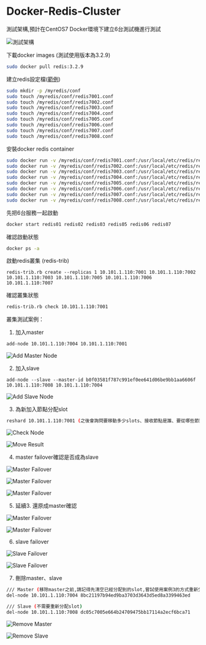 # Docker-Redis-Cluster
測試架構,預計在CentOS7 Docker環境下建立6台測試機進行測試

![測試架構](https://github.com/HsYu223/Docker-Redis-Cluster/blob/master/Images%20File/redis%20server.jpg)

下載docker images (測試使用版本為3.2.9)
```bash
sudo docker pull redis:3.2.9
```

建立redis設定檔([範例](https://github.com/HsYu223/Docker-Redis-Cluster/blob/master/redis_sample.conf))
```bash
sudo mkdir -p /myredis/conf
sudo touch /myredis/conf/redis7001.conf
sudo touch /myredis/conf/redis7002.conf
sudo touch /myredis/conf/redis7003.conf
sudo touch /myredis/conf/redis7004.conf
sudo touch /myredis/conf/redis7005.conf
sudo touch /myredis/conf/redis7006.conf
sudo touch /myredis/conf/redis7007.conf
sudo touch /myredis/conf/redis7008.conf
```

安裝docker redis container
```bash
sudo docker run -v /myredis/conf/redis7001.conf:/usr/local/etc/redis/redis.conf --net=host -p 7001:7001 -p 17001:17001 --name redis01 -d  redis:3.2.9 redis-server /usr/local/etc/redis/redis.conf
sudo docker run -v /myredis/conf/redis7002.conf:/usr/local/etc/redis/redis.conf --net=host -p 7002:7002 -p 17002:17002 --name redis02 -d  redis:3.2.9 redis-server /usr/local/etc/redis/redis.conf
sudo docker run -v /myredis/conf/redis7003.conf:/usr/local/etc/redis/redis.conf --net=host -p 7003:7003 -p 17003:17003 --name redis03 -d  redis:3.2.9 redis-server /usr/local/etc/redis/redis.conf
sudo docker run -v /myredis/conf/redis7004.conf:/usr/local/etc/redis/redis.conf --net=host -p 7004:7004 -p 17004:17004 --name redis04 -d  redis:3.2.9 redis-server /usr/local/etc/redis/redis.conf
sudo docker run -v /myredis/conf/redis7005.conf:/usr/local/etc/redis/redis.conf --net=host -p 7005:7005 -p 17005:17005 --name redis05 -d  redis:3.2.9 redis-server /usr/local/etc/redis/redis.conf
sudo docker run -v /myredis/conf/redis7006.conf:/usr/local/etc/redis/redis.conf --net=host -p 7006:7006 -p 17006:17006 --name redis06 -d  redis:3.2.9 redis-server /usr/local/etc/redis/redis.conf
sudo docker run -v /myredis/conf/redis7007.conf:/usr/local/etc/redis/redis.conf --net=host -p 7007:7007 -p 17007:17007 --name redis07 -d  redis:3.2.9 redis-server /usr/local/etc/redis/redis.conf
sudo docker run -v /myredis/conf/redis7008.conf:/usr/local/etc/redis/redis.conf --net=host -p 7008:7008 -p 17008:17008 --name redis08 -d  redis:3.2.9 redis-server /usr/local/etc/redis/redis.conf
```
先把6台服務一起啟動
```bash
docker start redis01 redis02 redis03 redis05 redis06 redis07
```
確認啟動狀態
```bash
docker ps -a
```

啟動redis叢集 (redis-trib)
```<language>
redis-trib.rb create --replicas 1 10.101.1.110:7001 10.101.1.110:7002 10.101.1.110:7003 10.101.1.110:7005 10.101.1.110:7006 10.101.1.110:7007
```

確認叢集狀態
```bash
redis-trib.rb check 10.101.1.110:7001
```

叢集測試案例：
1. 加入master

```bash
add-node 10.101.1.110:7004 10.101.1.110:7001
```
![Add Master Node](https://github.com/HsYu223/Docker-Redis-Cluster/blob/master/Images%20File/add%20node%207007.jpg)
   
2. 加入slave

```<language>
add-node --slave --master-id b0f03581f787c991ef0ee641d06be9bb1aa6606f 10.101.1.110:7008 10.101.1.110:7004
```
![Add Slave Node](https://github.com/HsYu223/Docker-Redis-Cluster/blob/master/Images%20File/add%20slave%20node%207008.jpg)

3. 為新加入節點分配slot

```bash
reshard 10.101.1.110:7001 (之後會詢問要移動多少slots、接收節點是誰、要從哪些節點移動slot)
```
![Check Node](https://github.com/HsYu223/Docker-Redis-Cluster/blob/master/Images%20File/move%20slot.jpg)

![Move Result](https://github.com/HsYu223/Docker-Redis-Cluster/blob/master/Images%20File/move%20slot%20result.jpg)

4. master failover確認是否成為slave   

![Master Failover](https://github.com/HsYu223/Docker-Redis-Cluster/blob/master/Images%20File/redis04%20failover.jpg)

![Master Failover](https://github.com/HsYu223/Docker-Redis-Cluster/blob/master/Images%20File/redis08%20will%20be%20master.jpg)

![Master Failover](https://github.com/HsYu223/Docker-Redis-Cluster/blob/master/Images%20File/when%20redi04%20get%20back%20will%20be%20slave.jpg)

5. 延續3. 還原成master確認

![Master Failover](https://github.com/HsYu223/Docker-Redis-Cluster/blob/master/Images%20File/redis04%20reset%20to%20master.jpg)

![Master Failover](https://github.com/HsYu223/Docker-Redis-Cluster/blob/master/Images%20File/redis08%20restart%20get%20back%20will%20be%20slave.jpg)

6. slave failover

![Slave Failover](https://github.com/HsYu223/Docker-Redis-Cluster/blob/master/Images%20File/redis08%20slave%20fail%20over.jpg)

![Slave Failover](https://github.com/HsYu223/Docker-Redis-Cluster/blob/master/Images%20File/redis08%20slave%20get%20back.jpg)

7. 刪除master、slave

```bash
/// Master (移除master之前,請記得先清空已經分配到的slot,嘗試使用案例3的方式重新分配slot)
del-node 10.101.1.110:7004 8bc21197b94ed9ba3703d3643d5ed8a3399463ed

/// Slave (不需要重新分配slot)
del-node 10.101.1.110:7008 dc05c7005e664b24709475bb17114a2ecf6bca71
```

![Remove Master](https://github.com/HsYu223/Docker-Redis-Cluster/blob/master/Images%20File/remove%20redis04%20from%20cluster.jpg)

![Remove Slave](https://github.com/HsYu223/Docker-Redis-Cluster/blob/master/Images%20File/remove%20redis08%20slave%20node.jpg)
